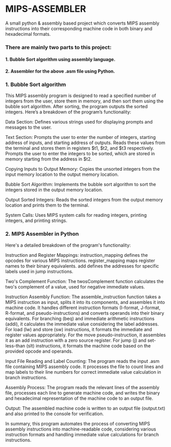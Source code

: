 # MIPS-ASSEMBLER
A small python & assembly based project which converts MIPS assembly instructions into their corresponding machine code in both binary and hexadecimal formats.

### There are mainly two parts to this project:
#### 1. Bubble Sort algorithm using assembly language.
#### 2. Assembler for the above .asm file using Python.

### 1. Bubble Sort algorithm
This MIPS assembly program is designed to read a specified number of integers from the user, store them in memory, and then sort them using the bubble sort algorithm. After sorting, the program outputs the sorted integers. Here’s a breakdown of the program’s functionality:

Data Section:
Defines various strings used for displaying prompts and messages to the user.

Text Section:
Prompts the user to enter the number of integers, starting address of inputs, and starting address of outputs.
Reads these values from the terminal and stores them in registers $t1, $t2, and $t3 respectively.
Prompts the user to enter the integers to be sorted, which are stored in memory starting from the address in $t2.

Copying Inputs to Output Memory:
Copies the unsorted integers from the input memory location to the output memory location.

Bubble Sort Algorithm:
Implements the bubble sort algorithm to sort the integers stored in the output memory location.

Output Sorted Integers:
Reads the sorted integers from the output memory location and prints them to the terminal.

System Calls:
Uses MIPS system calls for reading integers, printing integers, and printing strings.

### 2. MIPS Assembler in Python
 Here's a detailed breakdown of the program's functionality:

Instruction and Register Mappings:
instruction_mapping defines the opcodes for various MIPS instructions.
register_mapping maps register names to their binary equivalents.
add defines the addresses for specific labels used in jump instructions.

Two's Complement Function:
The twosComplement function calculates the two's complement of a value, used for negative immediate values.

Instruction Assembly Function:
The assemble_instruction function takes a MIPS instruction as input, splits it into its components, and assembles it into machine code.
It handles different instruction formats (I-format, J-format, R-format, and pseudo-instructions) and converts operands into their binary equivalents.
For branching (beq) and immediate arithmetic instructions (addi), it calculates the immediate value considering the label addresses.
For load (lw) and store (sw) instructions, it formats the immediate and register values appropriately.
For the move pseudo-instruction, it assembles it as an add instruction with a zero source register.
For jump (j) and set-less-than (slt) instructions, it formats the machine code based on the provided opcode and operands.

Input File Reading and Label Counting:
The program reads the input .asm file containing MIPS assembly code.
It processes the file to count lines and map labels to their line numbers for correct immediate value calculation in branch instructions.

Assembly Process:
The program reads the relevant lines of the assembly file, processes each line to generate machine code, and writes the binary and hexadecimal representation of the machine code to an output file.

Output:
The assembled machine code is written to an output file (output.txt) and also printed to the console for verification.


In summary, this program automates the process of converting MIPS assembly instructions into machine-readable code, considering various instruction formats and handling immediate value calculations for branch instructions.
